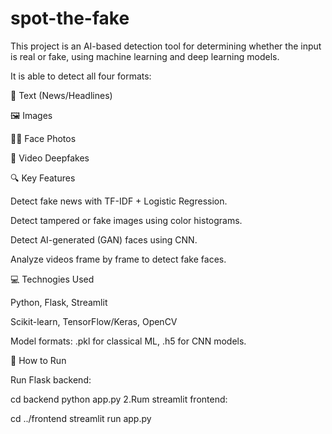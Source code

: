 ﻿# spot-the-fake 

This project is an AI-based detection tool for determining whether the input is real or fake, using machine learning and deep learning models.

It is able to detect all four formats:

📰 Text (News/Headlines)

🖼️ Images

🧑‍🦰 Face Photos

🎥 Video Deepfakes

🔍 Key Features

Detect fake news with TF-IDF + Logistic Regression.

Detect tampered or fake images using color histograms.

Detect AI-generated (GAN) faces using CNN.

Analyze videos frame by frame to detect fake faces.

💻 Technogies Used

Python, Flask, Streamlit

Scikit-learn, TensorFlow/Keras, OpenCV

Model formats: .pkl for classical ML, .h5 for CNN models.

🚀 How to Run

Run Flask backend:

cd backend python app.py 2.Rum streamlit frontend:

cd ../frontend streamlit run app.py




